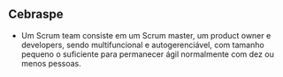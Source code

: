 ## Cebraspe
- Um Scrum team consiste em um Scrum master, um product owner e developers, sendo multifuncional e autogerenciável, com tamanho pequeno o suficiente para permanecer ágil normalmente com dez ou menos pessoas.